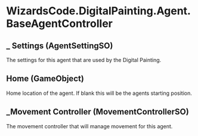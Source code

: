 # WizardsCode.DigitalPainting.Agent.BaseAgentController

## _ Settings (AgentSettingSO)

The settings for this agent that are used by the Digital Painting.


## Home (GameObject)

Home location of the agent. If blank this will be the agents starting position.


## _Movement Controller (MovementControllerSO)

The movement controller that will manage movement for this agent.

